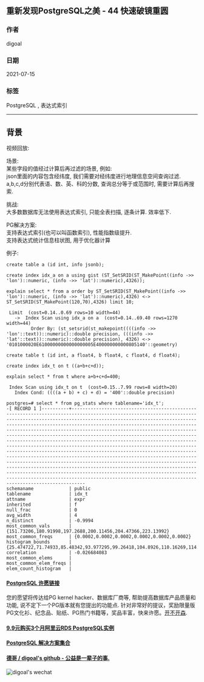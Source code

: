 ## 重新发现PostgreSQL之美 - 44 快速破镜重圆    
    
### 作者    
digoal    
    
### 日期    
2021-07-15     
    
### 标签    
PostgreSQL , 表达式索引      
    
----    
    
## 背景    
视频回放:     
    
场景:    
某些字段的值经过计算后再过滤的场景, 例如:    
json里面的内容包含经纬度, 我们需要对经纬度进行地理信息空间查询过滤.    
a,b,c,d分别代表语、数、英、科的分数, 查询总分等于或范围时, 需要计算后再搜索.     
    
挑战:    
大多数数据库无法使用表达式索引, 只能全表扫描, 逐条计算. 效率低下.    
    
PG解决方案:    
支持表达式索引(也可以叫函数索引), 性能指数级提升.     
支持表达式统计信息柱状图, 用于优化器计算   
    
例子:    
  
```    
create table a (id int, info jsonb);    
    
create index idx_a on a using gist (ST_SetSRID(ST_MakePoint((info ->> 'lon')::numeric, (info ->> 'lat')::numeric),4326));    
    
explain select * from a order by ST_SetSRID(ST_MakePoint((info ->> 'lon')::numeric, (info ->> 'lat')::numeric),4326) <->    
ST_SetSRID(ST_MakePoint(120,70),4326) limit 10;    
    
 Limit  (cost=0.14..0.69 rows=10 width=44)    
   ->  Index Scan using idx_a on a  (cost=0.14..69.40 rows=1270 width=44)    
         Order By: (st_setsrid(st_makepoint((((info ->> 'lon'::text))::numeric)::double precision, (((info ->> 'lat'::text))::numeric)::double precision), 4326) <-> '0101000020E61000000000000000005E400000000000805140'::geometry)    
```    
    
```    
create table t (id int, a float4, b float4, c float4, d float4);    
    
create index idx_t on t ((a+b+c+d));    
    
explain select * from t where a+b+c+d=400;    
    
 Index Scan using idx_t on t  (cost=0.15..7.99 rows=8 width=20)    
   Index Cond: ((((a + b) + c) + d) = '400'::double precision)    
```    
  
```  
postgres=# select * from pg_stats where tablename='idx_t';  
-[ RECORD 1 ]----------+-------------------------------------------------------------------------------------------------------------------------------------------------------------------------------------------------------------------------------------------------------------------------------------------------------------------------------------------------------------------------------------------------------------------------------------------------------------------------------------------------------------------------------------------------------------------------------------------------------------------------------------------------------------------------------------------------------------------------------------------------------------------------------------------------------------------------------------------------------------------------------------------------------------------------------------------------------------------------------------------------------------------------  
schemaname             | public  
tablename              | idx_t  
attname                | expr  
inherited              | f  
null_frac              | 0  
avg_width              | 4  
n_distinct             | -0.9994  
most_common_vals       | {151.73206,180.91998,197.2688,200.11456,204.47366,223.13992}  
most_common_freqs      | {0.0002,0.0002,0.0002,0.0002,0.0002,0.0002}  
histogram_bounds       | {25.474722,71.74933,85.48342,93.977295,99.26418,104.8926,110.16269,114.38039,118.075554,121.30721,124.80748,127.81897,130.67479,133.32335,136.02103,138.41626,140.85258,143.05424,145.51877,147.9408,149.95238,151.72961,153.72885,155.82372,157.6345,159.48929,161.0307,162.76514,164.57907,166.19772,167.8121,169.29343,171.28735,173.25894,174.89429,176.23984,177.65022,179.2883,180.66162,182.22772,183.88147,185.28021,186.64587,188.12837,189.66924,191.4691,192.80214,194.05939,195.64655,197.10524,198.36841,199.72656,201.35751,203.02931,204.50558,205.91415,207.49933,209.28078,210.977,212.39197,214.18248,215.5002,217.03229,218.55179,220.12622,221.61935,223.03786,224.73047,226.53156,228.12646,229.62404,231.14334,232.95035,234.51816,236.07428,237.84808,239.52545,241.77795,243.91528,246.18135,248.33812,250.06604,252.14948,254.52863,257.24,260.0845,262.6031,265.53894,268.5458,271.4497,275.00317,278.2635,281.67947,286.42548,290.9062,295.2775,301.70978,307.6002,317.32483,328.39,375.6833}  
correlation            | -0.026684083  
most_common_elems      |   
most_common_elem_freqs |   
elem_count_histogram   |   
```  
    
  
#### [PostgreSQL 许愿链接](https://github.com/digoal/blog/issues/76 "269ac3d1c492e938c0191101c7238216")
您的愿望将传达给PG kernel hacker、数据库厂商等, 帮助提高数据库产品质量和功能, 说不定下一个PG版本就有您提出的功能点. 针对非常好的提议，奖励限量版PG文化衫、纪念品、贴纸、PG热门书籍等，奖品丰富，快来许愿。[开不开森](https://github.com/digoal/blog/issues/76 "269ac3d1c492e938c0191101c7238216").  
  
  
#### [9.9元购买3个月阿里云RDS PostgreSQL实例](https://www.aliyun.com/database/postgresqlactivity "57258f76c37864c6e6d23383d05714ea")
  
  
#### [PostgreSQL 解决方案集合](https://yq.aliyun.com/topic/118 "40cff096e9ed7122c512b35d8561d9c8")
  
  
#### [德哥 / digoal's github - 公益是一辈子的事.](https://github.com/digoal/blog/blob/master/README.md "22709685feb7cab07d30f30387f0a9ae")
  
  
![digoal's wechat](../pic/digoal_weixin.jpg "f7ad92eeba24523fd47a6e1a0e691b59")
  
